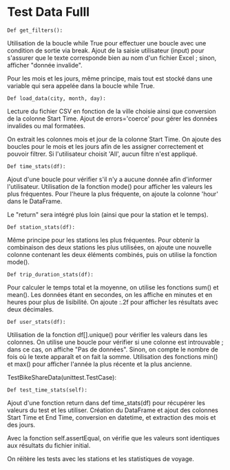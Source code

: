 # Test Data Fulll

    Def get_filters(): 

Utilisation de la boucle while True pour effectuer une boucle avec une condition de sortie via break. Ajout de la saisie utilisateur (input) pour s'assurer que le texte corresponde bien au nom d'un fichier Excel ; sinon, afficher "donnée invalide".

Pour les mois et les jours, même principe, mais tout est stocké dans une variable qui sera appelée dans la boucle while True.


    Def load_data(city, month, day):

Lecture du fichier CSV en fonction de la ville choisie ainsi que conversion de la colonne Start Time.
Ajout de errors='coerce' pour gérer les données invalides ou mal formatées.

On extrait les colonnes mois et jour de la colonne Start Time.
On ajoute des boucles pour le mois et les jours afin de les assigner correctement et pouvoir filtrer. Si l'utilisateur choisit 'All', aucun filtre n'est appliqué.


    Def time_stats(df):

Ajout d'une boucle pour vérifier s'il n'y a aucune donnée afin d'informer l'utilisateur.
Utilisation de la fonction mode() pour afficher les valeurs les plus fréquentes.
Pour l'heure la plus fréquente, on ajoute la colonne 'hour' dans le DataFrame.

Le "return" sera intégré plus loin (ainsi que pour la station et le temps).


    Def station_stats(df):

Même principe pour les stations les plus fréquentes.
Pour obtenir la combinaison des deux stations les plus utilisées, on ajoute une nouvelle colonne contenant les deux éléments combinés, puis on utilise la fonction mode().


    Def trip_duration_stats(df):

Pour calculer le temps total et la moyenne, on utilise les fonctions sum() et mean(). Les données étant en secondes, on les affiche en minutes et en heures pour plus de lisibilité.
On ajoute :.2f pour afficher les résultats avec deux décimales.


    Def user_stats(df):

Utilisation de la fonction df[].unique() pour vérifier les valeurs dans les colonnes.
On utilise une boucle pour vérifier si une colonne est introuvable ; dans ce cas, on affiche "Pas de données". Sinon, on compte le nombre de fois où le texte apparaît et on fait la somme.
Utilisation des fonctions min() et max() pour afficher l'année la plus récente et la plus ancienne.


TestBikeShareData(unittest.TestCase):

    Def test_time_stats(self):

Ajout d'une fonction return dans def time_stats(df) pour récupérer les valeurs du test et les utiliser.
Création du DataFrame et ajout des colonnes Start Time et End Time, conversion en datetime, et extraction des mois et des jours.

Avec la fonction self.assertEqual, on vérifie que les valeurs sont identiques aux résultats du fichier initial.

On réitère les tests avec les stations et les statistiques de voyage.
